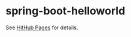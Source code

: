 # spring-boot-helloworld

See [HitHub Pages](https://kalabsha.github.io/spring-boot-helloworld) for details.
